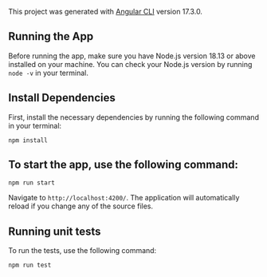 This project was generated with [Angular CLI](https://github.com/angular/angular-cli) version 17.3.0.

## Running the App
Before running the app, make sure you have Node.js version 18.13 or above installed on your machine. You can check your Node.js version by running `node -v` in your terminal.

## Install Dependencies
First, install the necessary dependencies by running the following command in your terminal:

`npm install`

## To start the app, use the following command:
`npm run start`

Navigate to `http://localhost:4200/`. The application will automatically reload if you change any of the source files.

## Running unit tests

To run the tests, use the following command:

`npm run test`
